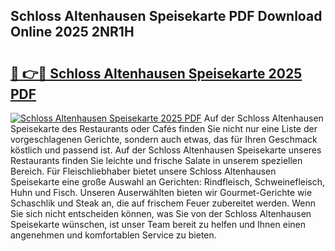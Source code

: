 ## Schloss Altenhausen Speisekarte PDF Download Online 2025 2NR1H

# <h2><a href="http://gc9dm1.nevu.top/?p=Schloss+Altenhausen+Speisekarte">🔗 👉🔴 Schloss Altenhausen Speisekarte 2025 PDF</a></h2>

[![Schloss Altenhausen Speisekarte 2025 PDF](https://i.imgur.com/dBaPXMq.png)](http://gc9dm1.nevu.top/?p=Schloss+Altenhausen+Speisekarte)
Auf der Schloss Altenhausen Speisekarte des Restaurants oder Cafés finden Sie nicht nur eine Liste der vorgeschlagenen Gerichte, sondern auch etwas, das für Ihren Geschmack köstlich und passend ist. Auf der Schloss Altenhausen Speisekarte unseres Restaurants finden Sie leichte und frische Salate in unserem speziellen Bereich. Für Fleischliebhaber bietet unsere Schloss Altenhausen Speisekarte eine große Auswahl an Gerichten: Rindfleisch, Schweinefleisch, Huhn und Fisch. Unseren Auserwählten bieten wir Gourmet-Gerichte wie Schaschlik und Steak an, die auf frischem Feuer zubereitet werden. Wenn Sie sich nicht entscheiden können, was Sie von der Schloss Altenhausen Speisekarte wünschen, ist unser Team bereit zu helfen und Ihnen einen angenehmen und komfortablen Service zu bieten.

